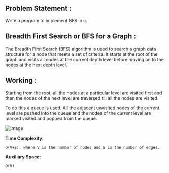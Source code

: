 ## Problem Statement :
Write a program to implement BFS in c.

## Breadth First Search or BFS for a Graph :
The Breadth First Search (BFS) algorithm is used to search a graph data structure for a node that meets a set of criteria. It starts at the root of the graph and visits all nodes at the current depth level before moving on to the nodes at the next depth level.

## Working :
Starting from the root, all the nodes at a particular level are visited first and then the nodes of the next level are traversed till all the nodes are visited.

To do this a queue is used. All the adjacent unvisited nodes of the current level are pushed into the queue and the nodes of the current level are marked visited and popped from the queue.

![image](https://github.com/psychomita/PCC-CSBS391/assets/133328192/1f3914d9-a012-4393-aad3-76c6b4f28ee5)


**Time Complexity:**

    O(V+E), where V is the number of nodes and E is the number of edges.

**Auxiliary Space:** 

    O(V)
